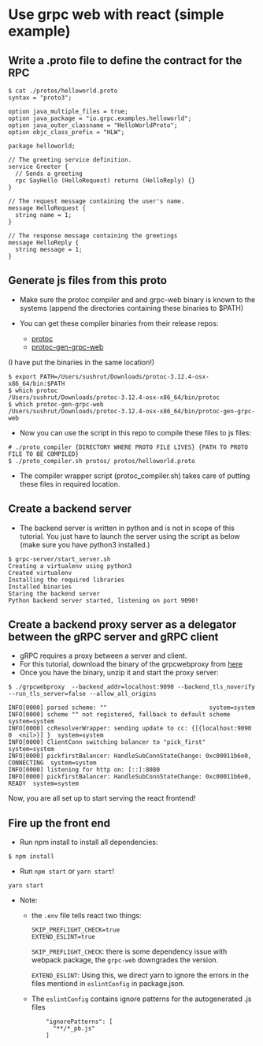 # Use grpc web with react (simple example)
## Write a .proto file to define the contract for the RPC
```
$ cat ./protos/helloworld.proto
syntax = "proto3";

option java_multiple_files = true;
option java_package = "io.grpc.examples.helloworld";
option java_outer_classname = "HelloWorldProto";
option objc_class_prefix = "HLW";

package helloworld;

// The greeting service definition.
service Greeter {
  // Sends a greeting
  rpc SayHello (HelloRequest) returns (HelloReply) {}
}

// The request message containing the user's name.
message HelloRequest {
  string name = 1;
}

// The response message containing the greetings
message HelloReply {
  string message = 1;
}

```

## Generate js files from this proto
- Make sure the protoc compiler and and grpc-web binary is known to the systems (append the directories containing these binaries to $PATH)
- You can get these compiler binaries from their release repos:
    
    - [protoc](https://github.com/protocolbuffers/protobuf/releases)
    - [protoc-gen-grpc-web](https://github.com/grpc/grpc-web/releases)

(I have put the binaries in the same location!)
```
$ export PATH=/Users/sushrut/Downloads/protoc-3.12.4-osx-x86_64/bin:$PATH
$ which protoc
/Users/sushrut/Downloads/protoc-3.12.4-osx-x86_64/bin/protoc
$ which protoc-gen-grpc-web
/Users/sushrut/Downloads/protoc-3.12.4-osx-x86_64/bin/protoc-gen-grpc-web
```

- Now you can use the script in this repo to compile these files to js files:
```
# ./proto_compiler {DIRECTORY WHERE PROTO FILE LIVES} {PATH TO PROTO FILE TO BE COMPILED}
$ ./proto_compiler.sh protos/ protos/helloworld.proto 
```

- The compiler wrapper script (protoc_compiler.sh) takes care of putting these files in required location.

## Create a backend server

- The backend server is written in python and is not in scope of this tutorial. You just have to launch the server using the script as below (make sure you have python3 installed.)

```
$ grpc-server/start_server.sh 
Creating a virtualenv using python3
Created virtualenv
Installing the required libraries
Installed binaries
Staring the backend server
Python backend server started, listening on port 9090!
```

## Create a backend proxy server as a delegator between the gRPC server and gRPC client

- gRPC requires a proxy between a server and client.
- For this tutorial, download the binary of the grpcwebproxy from [here](https://github.com/improbable-eng/grpc-web/releases)
- Once you have the binary, unzip it and start the proxy server:
```
$ ./grpcwebproxy  --backend_addr=localhost:9090 --backend_tls_noverify --run_tls_server=false --allow_all_origins

INFO[0000] parsed scheme: ""                             system=system
INFO[0000] scheme "" not registered, fallback to default scheme  system=system
INFO[0000] ccResolverWrapper: sending update to cc: {[{localhost:9090 0  <nil>}] }  system=system
INFO[0000] ClientConn switching balancer to "pick_first"  system=system
INFO[0000] pickfirstBalancer: HandleSubConnStateChange: 0xc00011b6e0, CONNECTING  system=system
INFO[0000] listening for http on: [::]:8080
INFO[0000] pickfirstBalancer: HandleSubConnStateChange: 0xc00011b6e0, READY  system=system
```

Now, you are all set up to start serving the react frontend!

## Fire up the front end

- Run npm install to install all dependencies:
```
$ npm install
```
- Run `npm start` or `yarn start`!
```
yarn start
```
- Note:
    
    - the `.env` file tells react two things:
        ```
        SKIP_PREFLIGHT_CHECK=true
        EXTEND_ESLINT=true
        ```
        `SKIP_PREFLIGHT_CHECK`: there is some dependency issue with webpack package, the `grpc-web` downgrades the version.
        
        `EXTEND_ESLINT`: Using this, we direct yarn to ignore the errors in the files mentiond in `eslintConfig` in package.json.
    - The `eslintConfig` contains ignore patterns for the autogenerated .js files
        ```
            "ignorePatterns": [
              "**/*_pb.js"
            ]
        ```
